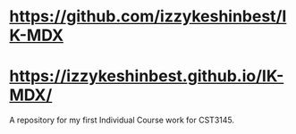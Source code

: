 # https://github.com/izzykeshinbest/IK-MDX
# https://izzykeshinbest.github.io/IK-MDX/
A repository for my first Individual Course work for CST3145. 
